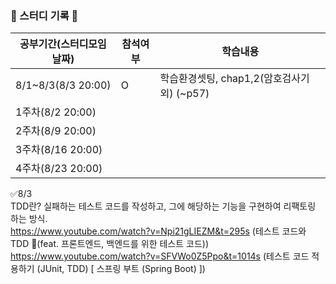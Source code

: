 ### 📌 스터디 기록 📌

|공부기간(스터디모임날짜)|참석여부|학습내용|
|---------------------|---|---|
|8/1~8/3(8/3 20:00)|O|학습환경셋팅, chap1,2(암호검사기 외) (~p57)|
|1주차(8/2 20:00)||
|2주차(8/9 20:00)|||
|3주차(8/16 20:00)|||
|4주차(8/23 20:00)|||


✅8/3\
TDD란? 실패하는 테스트 코드를 작성하고, 그에 해당하는 기능을 구현하여 리팩토링 하는 방식.\
https://www.youtube.com/watch?v=Npi21gLIEZM&t=295s (테스트 코드와 TDD 🧪(feat. 프론트엔드, 백엔드를 위한 테스트 코드))\
https://www.youtube.com/watch?v=SFVWo0Z5Ppo&t=1014s (테스트 코드 적용하기 (JUnit, TDD) [ 스프링 부트 (Spring Boot) ])
